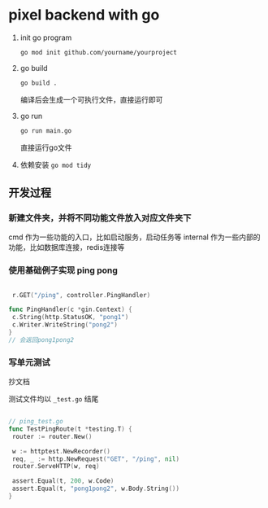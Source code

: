 # pixel backend with go

1. init go program

   ```bash
   go mod init github.com/yourname/yourproject
   ```

2. go build

   ```bash
   go build .
   ```

     编译后会生成一个可执行文件，直接运行即可

3. go run

   ```bash
   go run main.go
   ```

     直接运行go文件

4. 依赖安装 `go mod tidy`

## 开发过程

### 新建文件夹，并将不同功能文件放入对应文件夹下

   cmd 作为一些功能的入口，比如启动服务，启动任务等
   internal 作为一些内部的功能，比如数据库连接，redis连接等

### 使用基础例子实现 ping pong

```go

 r.GET("/ping", controller.PingHandler)

func PingHandler(c *gin.Context) {
 c.String(http.StatusOK, "pong1")
 c.Writer.WriteString("pong2")
}
// 会返回pong1pong2
```

### 写单元测试

抄文档

测试文件均以 `_test.go` 结尾

```go

// ping_test.go
func TestPingRoute(t *testing.T) {
 router := router.New()

 w := httptest.NewRecorder()
 req, _ := http.NewRequest("GET", "/ping", nil)
 router.ServeHTTP(w, req)

 assert.Equal(t, 200, w.Code)
 assert.Equal(t, "pong1pong2", w.Body.String())
}
```
